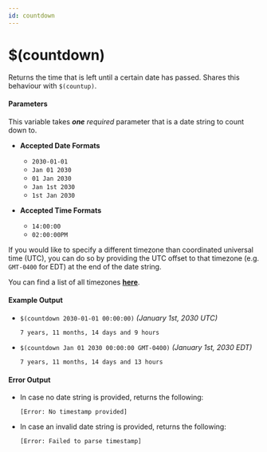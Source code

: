```yaml
---
id: countdown
---
```


# $(countdown)

Returns the time that is left until a certain date has passed. Shares this behaviour with `$(countup)`.

#### Parameters

This variable takes ***one*** *required* parameter that is a date string to count down to.

* **Accepted Date Formats**
  * `2030-01-01`
  * `Jan 01 2030`
  * `01 Jan 2030`
  * `Jan 1st 2030`
  * `1st Jan 2030`

* **Accepted Time Formats**
  * `14:00:00`
  * `02:00:00PM`

If you would like to specify a different timezone than coordinated universal time (UTC), you can do so by providing the UTC offset to that timezone (e.g. `GMT-0400` for EDT) at the end of the date string.

You can find a list of all timezones [**here**](https://en.wikipedia.org/wiki/List_of_tz_database_time_zones).

#### Example Output

* `$(countdown 2030-01-01 00:00:00)` *(January 1st, 2030 UTC)*

    ```
    7 years, 11 months, 14 days and 9 hours
    ```

* `$(countdown Jan 01 2030 00:00:00 GMT-0400)` *(January 1st, 2030 EDT)*

    ```
    7 years, 11 months, 14 days and 13 hours
    ```

#### Error Output

* In case no date string is provided, returns the following:

    ```
    [Error: No timestamp provided]
    ```

* In case an invalid date string is provided, returns the following:

    ```
    [Error: Failed to parse timestamp]
    ```

